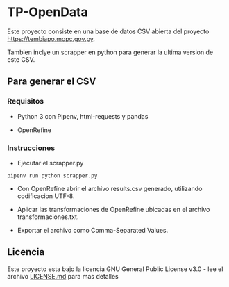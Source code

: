 # TP-OpenData

Este proyecto consiste en una base de datos CSV abierta del proyecto https://tembiapo.mopc.gov.py.

Tambien inclye un scrapper en python para generar la ultima version de este CSV.

## Para generar el CSV
  
### Requisitos

* Python 3 con Pipenv, html-requests y pandas

* OpenRefine

### Instrucciones

* Ejecutar el scrapper.py

```
pipenv run python scrapper.py
```

* Con OpenRefine abrir el archivo results.csv generado, utilizando codificacion UTF-8.

* Aplicar las transformaciones de OpenRefine ubicadas en el archivo transformaciones.txt.

* Exportar el archivo como Comma-Separated Values.

## Licencia

Este proyecto esta bajo la licencia GNU General Public License v3.0 - lee el archivo [LICENSE.md](LICENSE.md) para mas detalles
